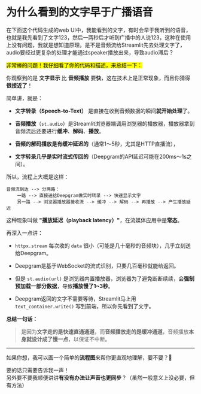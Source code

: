 # 为什么看到的文字早于广播语音

在下面这个代码生成的web UI中，我能看到的文字，有时会早于我听到的语音，也就是我先看到了文字123，然后一两秒后才听到广播中的人说123，这种在使用上没有问题，我就是想知道原理。是不是音频流给Streamlit先去处理文字了，audio要经过更复杂的处理才能通过speaker播放出来，导致audio滞后？

<mark>非常棒的问题！我仔细看了你的代码和描述，来总结一下：</mark>

你观察到的是 **文字显示** 比 **音频播放** 要**快**，这在技术上是正常现象，而且你猜得**很接近了**！

简单讲，就是：

- **文字转录（Speech-to-Text）** 是直接在收到音频数据的瞬间**就开始处理**了。

- **音频播放**（`st.audio`）是Streamlit浏览器端调用浏览器的播放器，播放器拿到音频流后还要进行**缓冲**、**解码**、**播放**。

- **音频的解码播放是有缓冲延迟的**（通常1～5秒，尤其是HTTP直播流），

- **文字转录几乎是实时流式传回的**（Deepgram的API延迟可能在200ms～1s之间）。

所以，流程上大概是这样：

```text
音频流到达 --> 分两路：
    一路 --> 直接送给Deepgram做实时转录 --> 快速显示文字
    另一路 --> 浏览器播放器接收流 --> 缓冲 --> 解码 --> 再播放 --> 产生播放延迟
```

这种现象叫做 **"播放延迟（playback latency）"**，在流媒体应用中是**常态**。

再深入一点讲：

- `httpx.stream` 每次收的 `data` 很小（可能是几十毫秒的音频块），几乎立刻送给Deepgram。

- Deepgram是基于WebSocket的流式识别，只要几百毫秒就能给返回。

- 但是 `st.audio(url)` 是浏览器内置播放器，浏览器为了避免断断续续，会**强制预加载一部分数据**，导致**播放慢了1~3秒**。

- Deepgram返回的文字不需要等待，Streamlit马上用 `text_container.write()` 写到前端，所以你先看到了文字。

**总结一句话：**

> 是因为**文字走的是快速直通通道**，而**音频播放走的是缓冲通道**，音频播放**本身就设计成了慢一点**，以保证不中断。

---

如果你想，我可以画一个简单的**流程图**来帮你更直观地理解，要不要？🎯

要的话只需要告诉我一声！  
另外要不要我顺便讲讲**有没有办法让声音也更同步**？（虽然一般意义上没必要，但有方法）
